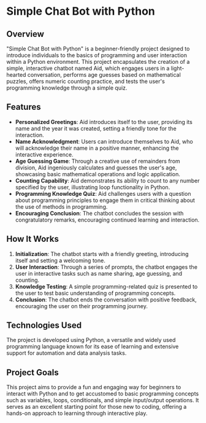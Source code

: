 # Simple Chat Bot with Python

## Overview

"Simple Chat Bot with Python" is a beginner-friendly project designed to introduce individuals to the basics of programming and user interaction within a Python environment. This project encapsulates the creation of a simple, interactive chatbot named Aid, which engages users in a light-hearted conversation, performs age guesses based on mathematical puzzles, offers numeric counting practice, and tests the user's programming knowledge through a simple quiz.

## Features

- **Personalized Greetings**: Aid introduces itself to the user, providing its name and the year it was created, setting a friendly tone for the interaction.
- **Name Acknowledgment**: Users can introduce themselves to Aid, who will acknowledge their name in a positive manner, enhancing the interactive experience.
- **Age Guessing Game**: Through a creative use of remainders from division, Aid ingeniously calculates and guesses the user's age, showcasing basic mathematical operations and logic application.
- **Counting Capability**: Aid demonstrates its ability to count to any number specified by the user, illustrating loop functionality in Python.
- **Programming Knowledge Quiz**: Aid challenges users with a question about programming principles to engage them in critical thinking about the use of methods in programming.
- **Encouraging Conclusion**: The chatbot concludes the session with congratulatory remarks, encouraging continued learning and interaction.

## How It Works

1. **Initialization**: The chatbot starts with a friendly greeting, introducing itself and setting a welcoming tone.
2. **User Interaction**: Through a series of prompts, the chatbot engages the user in interactive tasks such as name sharing, age guessing, and counting.
3. **Knowledge Testing**: A simple programming-related quiz is presented to the user to test basic understanding of programming concepts.
4. **Conclusion**: The chatbot ends the conversation with positive feedback, encouraging the user on their programming journey.

## Technologies Used

The project is developed using Python, a versatile and widely used programming language known for its ease of learning and extensive support for automation and data analysis tasks.

## Project Goals

This project aims to provide a fun and engaging way for beginners to interact with Python and to get accustomed to basic programming concepts such as variables, loops, conditionals, and simple input/output operations. It serves as an excellent starting point for those new to coding, offering a hands-on approach to learning through interactive play.

